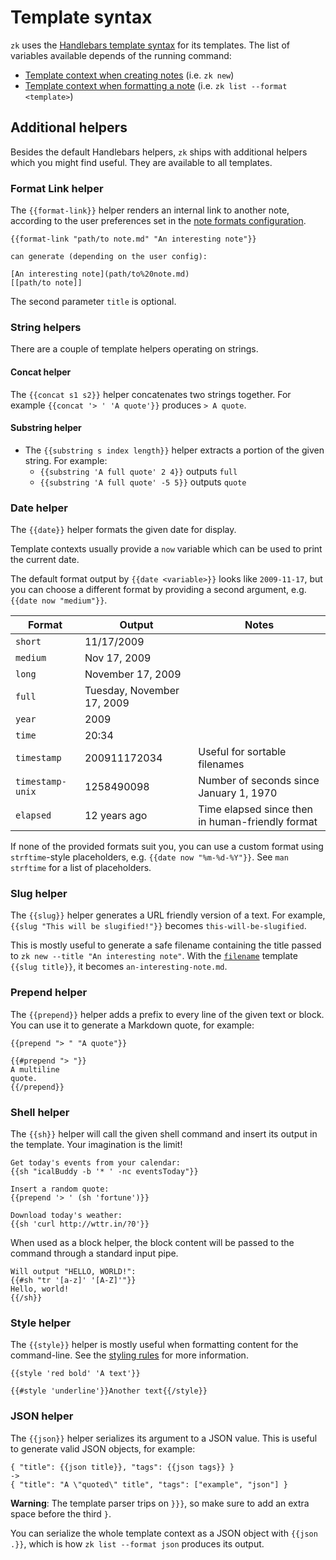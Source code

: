 # Template syntax

`zk` uses the [Handlebars template syntax](https://handlebarsjs.com/guide) for its templates. The list of variables available depends of the running command:

* [Template context when creating notes](template-creation.md) (i.e. `zk new`)
* [Template context when formatting a note](template-format.md) (i.e. `zk list --format <template>`)

## Additional helpers

Besides the default Handlebars helpers, `zk` ships with additional helpers which you might find useful. They are available to all templates.

### Format Link helper

The `{{format-link}}` helper renders an internal link to another note, according to the user preferences set in the [note formats configuration](note-format.md).

```
{{format-link "path/to note.md" "An interesting note"}}

can generate (depending on the user config):

[An interesting note](path/to%20note.md)
[[path/to note]]
```

The second parameter `title` is optional.

### String helpers

There are a couple of template helpers operating on strings.

#### Concat helper

The `{{concat s1 s2}}` helper concatenates two strings together. For example `{{concat '> ' 'A quote'}}` produces `> A quote`.

#### Substring helper

* The `{{substring s index length}}` helper extracts a portion of the given string. For example:
    * `{{substring 'A full quote' 2 4}}` outputs `full`
    * `{{substring 'A full quote' -5 5}}` outputs `quote`

### Date helper

The `{{date}}` helper formats the given date for display.

Template contexts usually provide a `now` variable which can be used to print the current date.

The default format output by `{{date <variable>}}` looks like `2009-11-17`, but you can choose a different format by providing a second argument, e.g. `{{date now "medium"}}`.

| Format           | Output                     | Notes                                            |
|------------------|----------------------------|--------------------------------------------------|
| `short`          | 11/17/2009                 |                                                  |
| `medium`         | Nov 17, 2009               |                                                  |
| `long`           | November 17, 2009          |                                                  |
| `full`           | Tuesday, November 17, 2009 |                                                  |
| `year`           | 2009                       |                                                  |
| `time`           | 20:34                      |                                                  |
| `timestamp`      | 200911172034               | Useful for sortable filenames                    |
| `timestamp-unix` | 1258490098                 | Number of seconds since January 1, 1970          |
| `elapsed`        | 12 years ago               | Time elapsed since then in human-friendly format |

If none of the provided formats suit you, you can use a custom format using `strftime`-style placeholders, e.g. `{{date now "%m-%d-%Y"}}`. See `man strftime` for a list of placeholders.

### Slug helper

The `{{slug}}` helper generates a URL friendly version of a text. For example, `{{slug "This will be slugified!"}}` becomes `this-will-be-slugified`.

This is mostly useful to generate a safe filename containing the title passed to `zk new --title "An interesting note"`. With the [`filename`](config-note.md) template `{{slug title}}`, it becomes `an-interesting-note.md`.

### Prepend helper

The `{{prepend}}` helper adds a prefix to every line of the given text or block. You can use it to generate a Markdown quote, for example:

```
{{prepend "> " "A quote"}}

{{#prepend "> "}}
A multiline
quote.
{{/prepend}}
```

### Shell helper

The `{{sh}}` helper will call the given shell command and insert its output in the template. Your imagination is the limit!

```
Get today's events from your calendar:
{{sh "icalBuddy -b '* ' -nc eventsToday"}}

Insert a random quote:
{{prepend '> ' (sh 'fortune')}}

Download today's weather:
{{sh 'curl http://wttr.in/?0'}}
```

When used as a block helper, the block content will be passed to the command through a standard input pipe.

```
Will output "HELLO, WORLD!":
{{#sh "tr '[a-z]' '[A-Z]'"}}
Hello, world!
{{/sh}}
```

### Style helper

The `{{style}}` helper is mostly useful when formatting content for the command-line. See the [styling rules](style.md) for more information.

```
{{style 'red bold' 'A text'}}

{{#style 'underline'}}Another text{{/style}}
```

### JSON helper

The `{{json}}` helper serializes its argument to a JSON value. This is useful to generate valid JSON objects, for example:

```
{ "title": {{json title}}, "tags": {{json tags}} }
->
{ "title": "A \"quoted\" title", "tags": ["example", "json"] }
```

**Warning**: The template parser trips on `}}}`, so make sure to add an extra space before the third `}`.

You can serialize the whole template context as a JSON object with `{{json .}}`, which is how `zk list --format json` produces its output.

